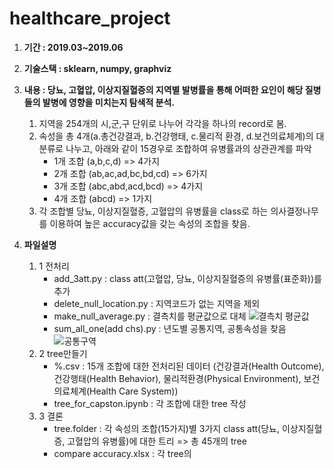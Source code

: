 # healthcare_project

1. **기간 : 2019.03~2019.06**

2. **기술스택 : sklearn, numpy, graphviz**

3. **내용 : 당뇨, 고혈압, 이상지질혈증의 지역별 발병률을 통해 어떠한 요인이 해당 질병들의 발병에 영향을 미치는지 탐색적 분석.**

    1. 지역을 254개의 시,군,구 단위로 나누어 각각을 하나의 record로 봄.
    2. 속성을 총 4개(a.총건강결과, b.건강행태, c.물리적 환경, d.보건의료체계)의 대분류로 나누고, 아래와 같이 15경우로 조합하여 유병률과의 상관관계를 파악
        - 1개 조합 (a,b,c,d) => 4가지
        - 2개 조합 (ab,ac,ad,bc,bd,cd) => 6가지
        - 3개 조합 (abc,abd,acd,bcd) => 4가지
        - 4개 조합 (abcd) => 1가지
    3. 각 조합별 당뇨, 이상지질혈증, 고혈압의 유병률을 class로 하는 의사결정나무를 이용하여 높은 accuracy값을 갖는 속성의 조합을 찾음.
  
4. **파일설명**  
    1. 1 전처리
        - add_3att.py : class att(고혈압, 당뇨, 이상지질혈증의 유병률(표준화))를 추가
        - delete_null_location.py : 지역코드가 없는 지역을 제외
        - make_null_average.py : 결측치를 평균값으로 대체
        ![결측치 평균값](https://user-images.githubusercontent.com/50386280/80488073-c3215f80-8998-11ea-9890-bd8481771c46.jpg)
        - sum_all_one(add chs).py : 년도별 공통지역, 공통속성을 찾음
        ![공통구역](https://user-images.githubusercontent.com/50386280/80488315-18f60780-8999-11ea-85c1-499254ec4d2a.jpg)
    2. 2 tree만들기
        - %.csv : 15개 조합에 대한 전처리된 데이터 (건강결과(Health Outcome), 건강행태(Health Behavior), 물리적환경(Physical Environment), 보건의료체계(Health Care System)) 
        - tree_for_capston.ipynb : 각 조합에 대한 tree 작성
    3. 3 결론
        - tree.folder : 각 속성의 조합(15가지)별 3가지 class att(당뇨, 이상지질혈증, 고혈압의 유병률)에 대한 트리 => 총 45개의 tree
        - compare accuracy.xlsx : 각 tree의 
 
